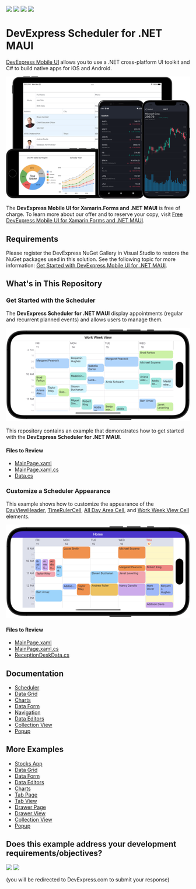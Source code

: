 <!-- default badges list -->
![](https://img.shields.io/endpoint?url=https://codecentral.devexpress.com/api/v1/VersionRange/453116085/22.2.3%2B)
[![](https://img.shields.io/badge/Open_in_DevExpress_Support_Center-FF7200?style=flat-square&logo=DevExpress&logoColor=white)](https://supportcenter.devexpress.com/ticket/details/T1063610)
[![](https://img.shields.io/badge/📖_How_to_use_DevExpress_Examples-e9f6fc?style=flat-square)](https://docs.devexpress.com/GeneralInformation/403183)
[![](https://img.shields.io/badge/💬_Leave_Feedback-feecdd?style=flat-square)](#does-this-example-address-your-development-requirementsobjectives)
<!-- default badges end -->
# DevExpress Scheduler for .NET MAUI

[DevExpress Mobile UI](https://www.devexpress.com/maui/) allows you to use a .NET cross-platform UI toolkit and C# to build native apps for iOS and Android.

![DevExpress Mobile UI for .NET MAUI](./Images/maui.png)

The **DevExpress Mobile UI for Xamarin.Forms and .NET MAUI** is free of charge. To learn more about our offer and to reserve your copy, visit [Free DevExpress Mobile UI for Xamarin.Forms and .NET MAUI](https://www.devexpress.com/xamarin-free).

## Requirements

Please register the DevExpress NuGet Gallery in Visual Studio to restore the NuGet packages used in this solution. See the following topic for more information: [Get Started with DevExpress Mobile UI for .NET MAUI](https://docs.devexpress.com/MAUI/403249/get-started).

## What's in This Repository

### Get Started with the Scheduler

The **DevExpress Scheduler for .NET MAUI** display appointments (regular and recurrent planned events) and allows users to manage them.

<img src="./Images/scheduler-get-started.png" alt="Week View">

This repository contains an example that demonstrates how to get started with the **DevExpress Scheduler for .NET MAUI**.

#### Files to Review

* [MainPage.xaml](./CS/SchedulerExample/MainPage.xaml)
* [MainPage.xaml.cs](./CS/SchedulerExample/MainPage.xaml.cs)
* [Data.cs](./CS/SchedulerExample/Data.cs)

### Customize a Scheduler Appearance

This example shows how to customize the appearance of the [DayViewHeader](https://docs.devexpress.com/MAUI/403736/scheduler-and-calendar/scheduler/visual-elements#day-view-header-item), [TimeRulerCell](https://docs.devexpress.com/MAUI/403736/scheduler-and-calendar/scheduler/visual-elements#time-ruler-cell), [All Day Area Cell](https://docs.devexpress.com/MAUI/403736/scheduler-and-calendar/scheduler/visual-elements#all-day-area-cell), and [Work Week View Cell](https://docs.devexpress.com/MAUI/403736/scheduler-and-calendar/scheduler/visual-elements#day-view-cell) elements.


<img src="./Images/week-view-example.png" alt="Week View">

#### Files to Review

* [MainPage.xaml](./CS/SchedulerCustomAppearance/MainPage.xaml)
* [MainPage.xaml.cs](./CS/SchedulerCustomAppearance/MainPage.xaml.cs)
* [ReceptionDeskData.cs](./CS/SchedulerCustomAppearance/ReceptionDeskData.cs)


## Documentation

- [Scheduler](https://docs.devexpress.com/MAUI/403734/scheduler/index)
- [Data Grid](https://docs.devexpress.com/MAUI/403255/data-grid/data-grid)
- [Charts](https://docs.devexpress.com/MAUI/403300/charts/charts)
- [Data Form](https://docs.devexpress.com/MAUI/403640/data-form)
- [Navigation](https://docs.devexpress.com/MAUI/403297/navigation/index)
- [Data Editors](https://docs.devexpress.com/MAUI/403427/editors/index)
- [Collection View](https://docs.devexpress.com/MAUI/403324/collection-view/index)
- [Popup](https://docs.devexpress.com/MAUI/403733/dialogs-menu-and-navigation/index)

## More Examples

* [Stocks App](https://github.com/DevExpress-Examples/maui-stocks-mini)
* [Data Grid](https://github.com/DevExpress-Examples/maui-data-grid-get-started)
* [Data Form](https://github.com/DevExpress-Examples/maui-data-form-get-started)
* [Data Editors](https://github.com/DevExpress-Examples/maui-editors-get-started)
* [Charts](https://github.com/DevExpress-Examples/maui-charts)
* [Tab Page](https://github.com/DevExpress-Examples/maui-tab-page-get-started)
* [Tab View](https://github.com/DevExpress-Examples/maui-tab-view-get-started)
* [Drawer Page](https://github.com/DevExpress-Examples/maui-drawer-page-get-started)
* [Drawer View](https://github.com/DevExpress-Examples/maui-drawer-view-get-started)
* [Collection View](https://github.com/DevExpress-Examples/maui-collection-view-get-started)
* [Popup](https://github.com/DevExpress-Examples/maui-popup-get-started)
<!-- feedback -->
## Does this example address your development requirements/objectives?

[<img src="https://www.devexpress.com/support/examples/i/yes-button.svg"/>](https://www.devexpress.com/support/examples/survey.xml?utm_source=github&utm_campaign=maui-scheduler-get-started&~~~was_helpful=yes) [<img src="https://www.devexpress.com/support/examples/i/no-button.svg"/>](https://www.devexpress.com/support/examples/survey.xml?utm_source=github&utm_campaign=maui-scheduler-get-started&~~~was_helpful=no)

(you will be redirected to DevExpress.com to submit your response)
<!-- feedback end -->
